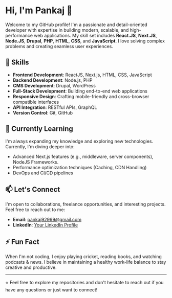 # Hi, I'm Pankaj 👋

Welcome to my GitHub profile! I'm a passionate and detail-oriented developer with expertise in building modern, scalable, and high-performance web applications. My skill set includes **React.JS**, **Next.JS**, **Node.JS**, **Drupal**, **PHP**, **HTML**, **CSS**, and **JavaScript**. I love solving complex problems and creating seamless user experiences.

## 🚀 Skills

- **Frontend Development**: ReactJS, Next.js, HTML, CSS, JavaScript
- **Backend Development**: Node.js, PHP
- **CMS Development**: Drupal, WordPress
- **Full-Stack Development**: Building end-to-end web applications
- **Responsive Design**: Crafting mobile-friendly and cross-browser compatible interfaces
- **API Integration**: RESTful APIs, GraphQL
- **Version Control**: Git, GitHub


## 🌱 Currently Learning

I'm always expanding my knowledge and exploring new technologies. Currently, I'm diving deeper into:

- Advanced Next.js features (e.g., middleware, server components), NodeJS Frameworks.
- Performance optimization techniques (Caching, CDN Handling)
- DevOps and CI/CD pipelines

## 📫 Let's Connect

I'm open to collaborations, freelance opportunities, and interesting projects. Feel free to reach out to me:

- **Email**: [pankaj92999@gmail.com](mailto:your.email@example.com)
- **LinkedIn**: [Your LinkedIn Profile](https://www.linkedin.com/in/pankaj9299/)

## ⚡ Fun Fact

When I'm not coding, I enjoy playing cricket, reading books, and watching podcasts & news. I believe in maintaining a healthy work-life balance to stay creative and productive.

---

⭐️ Feel free to explore my repositories and don't hesitate to reach out if you have any questions or just want to connect!
